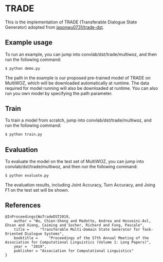 # TRADE
This is the implementation of TRADE (Transferable Dialogue State Generator) adopted from [jasonwu0731/trade-dst](https://github.com/jasonwu0731/trade-dst).


## Example usage
To run an example, you can jump into convlab/dst/trade/multiwoz, and then run the following command:
```bash
$ python demo.py
```
The path in the example is our proposed pre-trained model of TRADE on MultiWOZ, which will
be downloaded automatically at runtime.
The data required for model running will also be downloaded at runtime.
You can also run you own model by specifying the path parameter.

## Train
To train a model from scratch, jump into convlab/dst/trade/multiwoz, and run the following command:
```bash
$ python train.py
```

## Evaluation
To evaluate the model on the test set of MultiWOZ, you can jump into convlab/dst/trade/multiwoz, and then run the following command:
```bash
$ python evaluate.py
```
The evaluation results, including Joint Accuracy, Turn Accuracy, and Joing F1 on the test set will be shown.

## References
```
@InProceedings{WuTradeDST2019,
  	author = "Wu, Chien-Sheng and Madotto, Andrea and Hosseini-Asl, Ehsan and Xiong, Caiming and Socher, Richard and Fung, Pascale",
  	title = 	"Transferable Multi-Domain State Generator for Task-Oriented Dialogue Systems",
  	booktitle = 	"Proceedings of the 57th Annual Meeting of the Association for Computational Linguistics (Volume 1: Long Papers)",
  	year = 	"2019",
  	publisher = "Association for Computational Linguistics"
}
```
